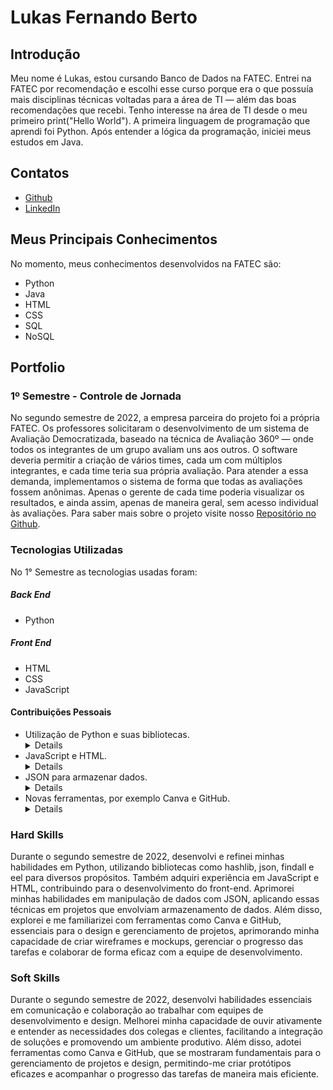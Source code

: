 # Lukas Fernando Berto

## Introdução
Meu nome é Lukas, estou cursando Banco de Dados na FATEC. Entrei na FATEC por recomendação e escolhi esse curso porque era o que possuía mais disciplinas técnicas voltadas para a área de TI — além das boas recomendações que recebi. Tenho interesse na área de TI desde o meu primeiro print("Hello World"). A primeira linguagem de programação que aprendi foi Python. Após entender a lógica da programação, iniciei meus estudos em Java.

## Contatos
* [Github](https://github.com/LukasFernando)
* [LinkedIn](https://www.linkedin.com/)

## Meus Principais Conhecimentos
No momento, meus conhecimentos desenvolvidos na FATEC são:
* Python
* Java
* HTML
* CSS
* SQL
* NoSQL

## Portfolio
### 1º Semestre - Controle de Jornada
No segundo semestre de 2022, a empresa parceira do projeto foi a própria FATEC. Os professores solicitaram o desenvolvimento de um sistema de Avaliação Democratizada, baseado na técnica de Avaliação 360º — onde todos os integrantes de um grupo avaliam uns aos outros.
O software deveria permitir a criação de vários times, cada um com múltiplos integrantes, e cada time teria sua própria avaliação. Para atender a essa demanda, implementamos o sistema de forma que todas as avaliações fossem anônimas. Apenas o gerente de cada time poderia visualizar os resultados, e ainda assim, apenas de maneira geral, sem acesso individual às avaliações. Para saber mais sobre o projeto visite nosso [Repositório no Github](https://github.com/LukasFernando/FATEC-API-1_Semestre-Falcon).

### Tecnologias Utilizadas
No 1° Semestre as tecnologias usadas foram: 
##### **Back End**
  * Python
##### **Front End** 
  * HTML
  * CSS
  * JavaScript

#### Contribuições Pessoais
* Utilização de Python e suas bibliotecas. <details> Durante o segundo semestre de 2022, aprimorei minhas habilidades em Python e algumas bibliotecas como hashlib, json, findall, eel, entre outros. </details>
* JavaScript e HTML. <details> Durante o segundo semestre de 2022, aprendi JavaScript e HTML e ajudei no desenvolvimento do front-end. </details>
* JSON para armazenar dados. <details> Durante o segundo semestre de 2022, utilizamos o JSON para armazenar os dados do software, então consegui aprimorar minhas habilidades em utilizar com o Python. </details>
* Novas ferramentas, por exemplo Canva e GitHub. <details> Durante o segundo semestre de 2022, explorei e me familiarizei com diversas ferramentas que se tornaram essenciais para o meu trabalho como Product Owner. No campo do design e prototipagem, adotei o Figma e o Canva, permitindo-me criar wireframes e mockups de forma mais eficiente e colaborativa. Além disso, aprofundei meu conhecimento em ferramentas de gerenciamento de projetos, como Jira e GitHub, utilizando-as para acompanhar o progresso das tarefas, gerenciar o backlog e colaborar com a equipe de desenvolvimento de maneira mais eficaz. </details>

### Hard Skills
Durante o segundo semestre de 2022, desenvolvi e refinei minhas habilidades em Python, utilizando bibliotecas como hashlib, json, findall e eel para diversos propósitos. Também adquiri experiência em JavaScript e HTML, contribuindo para o desenvolvimento do front-end. Aprimorei minhas habilidades em manipulação de dados com JSON, aplicando essas técnicas em projetos que envolviam armazenamento de dados. Além disso, explorei e me familiarizei com ferramentas como Canva e GitHub, essenciais para o design e gerenciamento de projetos, aprimorando minha capacidade de criar wireframes e mockups, gerenciar o progresso das tarefas e colaborar de forma eficaz com a equipe de desenvolvimento.

### Soft Skills
Durante o segundo semestre de 2022, desenvolvi habilidades essenciais em comunicação e colaboração ao trabalhar com equipes de desenvolvimento e design. Melhorei minha capacidade de ouvir ativamente e entender as necessidades dos colegas e clientes, facilitando a integração de soluções e promovendo um ambiente produtivo. Além disso, adotei ferramentas como Canva e GitHub, que se mostraram fundamentais para o gerenciamento de projetos e design, permitindo-me criar protótipos eficazes e acompanhar o progresso das tarefas de maneira mais eficiente.

